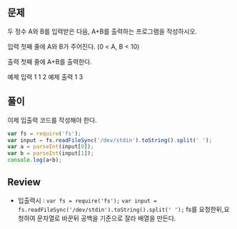 ## 문제
두 정수 A와 B를 입력받은 다음, A+B를 출력하는 프로그램을 작성하시오.

입력
첫째 줄에 A와 B가 주어진다. (0 < A, B < 10)

출력
첫째 줄에 A+B를 출력한다.

예제 입력 1
1 2
예제 출력 1
3

## 풀이
이제 입출력 코드를 작성해야 한다.

```js
var fs = require('fs');
var input = fs.readFileSync('/dev/stdin').toString().split(' ');
var a = parseInt(input[0]);
var b = parseInt(input[1]);
console.log(a+b);

```

## Review
- 입출력시 :
`var fs = require('fs');`
`var input = fs.readFileSync('/dev/stdin').toString().split(' ');`
fs를 요청한뒤,요청하여 문자열로 바꾼뒤 공백을 기준으로 잘라 배열을 만든다.
